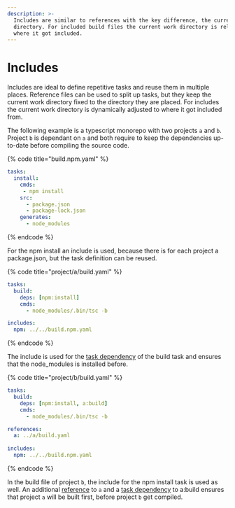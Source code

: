 ```yaml
---
description: >-
  Includes are similar to references with the key difference, the current work
  directory. For included build files the current work directory is relative to
  where it got included.
---
```


# Includes

Includes are ideal to define repetitive tasks and reuse them in multiple places. 
Reference files can be used to split up tasks, but they keep the current work directory fixed to the directory they are placed. 
For includes the current work directory is dynamically adjusted to where it got included from.

The following example is a typescript monorepo with two projects `a` and `b`. Project `b` is dependant on `a` and both require to keep the dependencies up-to-date before compiling the source code.

{% code title="build.npm.yaml" %}
```yaml
tasks:
  install:
    cmds:
     - npm install
    src:
      - package.json
      - package-lock.json
    generates:
      - node_modules
```
{% endcode %}

For the npm install an include is used, because there is for each project a package.json, but the task definition can be reused.

{% code title="project/a/build.yaml" %}
```yaml
tasks:
  build:
    deps: [npm:install]
    cmds:
      - node_modules/.bin/tsc -b

includes:
  npm: ../../build.npm.yaml
```
{% endcode %}

The include is used for the [task dependency](../task/dependencies.md) of the build task and ensures that the node\_modules is installed before.

{% code title="project/b/build.yaml" %}
```yaml
tasks:
  build:
    deps: [npm:install, a:build]
    cmds:
      - node_modules/.bin/tsc -b

references:
  a: ../a/build.yaml
            
includes:
  npm: ../../build.npm.yaml
```
{% endcode %}

In the build file of project `b`, the include for the npm install task is used as well. 
An additional [reference](references.md) to `a` and a [task dependency](../task/dependencies.md) to a:build ensures that project `a` will be built first, before project `b` get compiled.
